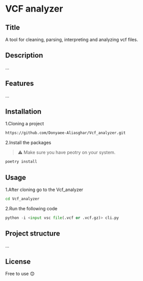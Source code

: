 # VCF analyzer

## Title
A tool for cleaning, parsing, interpreting and analyzing vcf files.
## Description 
...
## Features
...
## Installation 
1.Cloning a project
```bash
https://github.com/Donyaee-Aliasghar/Vcf_analyzer.git
```
2.Install the packages
> ⚠️ Make sure you have peotry on your system.
```python
poetry install
```
## Usage
1.After cloning go to the Vcf_analyzer
```bash
cd Vcf_analyzer
```
2.Run the following code
```python
python -i <input vsc file(.vcf or .vcf.gz)> cli.py
```
## Project structure
...
## License
Free to use 😊
